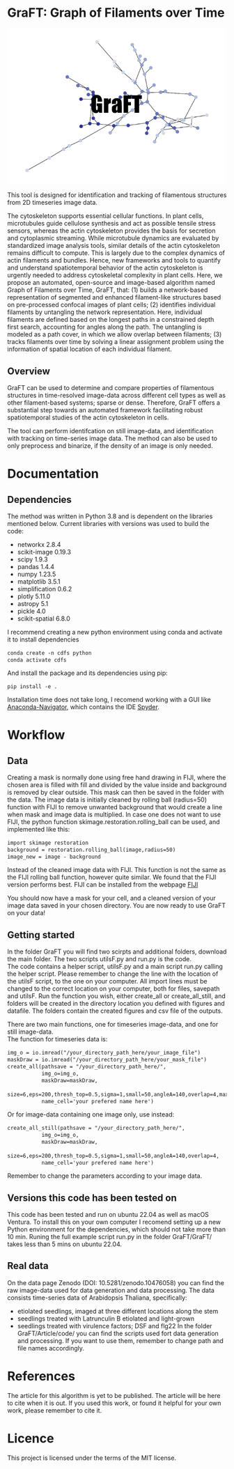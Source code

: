 # GraFT: Graph of Filaments over Time

<!--![alt text](https://github.com/Oesterlund/GraFT/blob/main/GraFt_logo.png) -->
<p align="center">
   <img src="https://github.com/Oesterlund/GraFT/blob/main/GraFT_logo.png" alt="alt text" width="500">
</p>


This tool is designed for identification and tracking of filamentous structures from 2D timeseries image data.

The cytoskeleton supports essential cellular functions. In plant cells, microtubules guide cellulose synthesis and act as possible tensile stress sensors, whereas the actin cytoskeleton provides the basis for secretion and cytoplasmic streaming. While microtubule dynamics are evaluated by standardized image analysis tools, similar details of the actin cytoskeleton remains difficult to compute. This is largely due to the complex dynamics of actin filaments and bundles. Hence, new frameworks and tools to quantify and understand spatiotemporal behavior of the actin cytoskeleton is urgently needed to address cytoskeletal complexity in plant cells.
Here, we propose an automated, open-source and image-based algorithm named Graph of Filaments over Time, GraFT, that: (1) builds a network-based representation of segmented and enhanced filament-like structures based on pre-processed confocal images of plant cells; (2) identifies individual filaments by untangling the network representation. Here, individual filaments are defined based on the longest paths in a constrained depth first search, accounting for angles along the path. The untangling is modeled as a path cover, in which we allow overlap between filaments; (3) tracks filaments over time by solving a linear assignment problem using the information of spatial location of each individual filament. 

## Overview
GraFT can be used to determine and compare properties of filamentous structures in time-resolved image-data across different cell types as well as other filament-based systems; sparse or dense. Therefore, GraFT offers a substantial step towards an automated framework facilitating robust spatiotemporal studies of the actin cytoskeleton in cells. 

The tool can perform identifcation on still image-data, and identification with tracking on time-series image data. The method can also be used to only preprocess and binarize, if the density of an image is only needed.

# Documentation

## Dependencies
The method was written in Python 3.8 and is dependent on the libraries mentioned below.
Current libraries with versions was used to build the code:

- networkx 2.8.4
- scikit-image 0.19.3
- scipy 1.9.3
- pandas 1.4.4
- numpy 1.23.5
- matplotlib 3.5.1
- simplification 0.6.2
- plotly 5.11.0
- astropy 5.1
- pickle 4.0
- scikit-spatial 6.8.0

I recommend creating a new python environment using conda and activate it to install dependencies
```
conda create -n cdfs python
conda activate cdfs
```
And install the package and its dependencies using pip:

```
pip install -e .
```

Installation time does not take long, I recomend working with a GUI like [Anaconda-Navigator](https://docs.anaconda.com/free/navigator/index.html), which contains the IDE [Spyder](https://docs.anaconda.com/free/anaconda/ide-tutorials/spyder/).

# Workflow

## Data
Creating a mask is normally done using free hand drawing in FIJI, where the chosen area is filled with fill and divided by the value inside and background is removed by clear outside. This mask can then be saved in the folder with the data.
The image data is initially cleaned by rolling ball (radius=50) function with FIJI to remove unwanted background that would create a line when mask and image data is multiplied. In case one does not want to use FIJI, the python function skimage.restoration.rolling_ball can be used, and implemented like this:
```
import skimage restoration
background = restoration.rolling_ball(image,radius=50)
image_new = image - background
```
Instead of the cleaned image data with FIJI. This function is not the same as the FIJI rolling ball function, however quite similar. We found that the FIJI version performs best.
FIJI can be installed from the webpage [FIJI](https://imagej.net/software/fiji/)

You should now have a mask for your cell, and a cleaned version of your image data saved in your chosen directory.
You are now ready to use GraFT on your data!

## Getting started
In the folder GraFT you will find two scirpts and additional folders, download the main folder.
The two scripts utilsF.py and run.py is the code.  
The code contains a helper script, utilsF.py and a main script run.py calling the helper script. Please remember to change the line with the location of the utilsF script, to the one on your computer.
All import lines must be changed to the correct location on your computer, both for files, savepath and utilsF.
Run the function you wish, either create_all or create_all_still, and folders will be created in the directory location you defined with figures and datafile.
The folders contain the created figures and csv file of the outputs.

There are two main functions, one for timeseries image-data, and one for still image-data.  
The function for timeseries data is:
```
img_o = io.imread("/your_directory_path_here/your_image_file")
maskDraw = io.imread("/your_directory_path_here/your_mask_file")
create_all(pathsave = "/your_directory_path_here/",
           img_o=img_o,
           maskDraw=maskDraw,
           size=6,eps=200,thresh_top=0.5,sigma=1,small=50,angleA=140,overlap=4,max_cost=100,
           name_cell='your prefered name here')
```
Or for image-data containing one image only, use instead:
```
create_all_still(pathsave = "/your_directory_path_here/",
           img_o=img_o,
           maskDraw=maskDraw,
           size=6,eps=200,thresh_top=0.5,sigma=1,small=50,angleA=140,overlap=4,
           name_cell='your prefered name here')
```
Remember to change the parameters according to your image data.

## Versions this code has been tested on
This code has been tested and run on ubuntu 22.04 as well as macOS Ventura.
To install this on your own computer I recomend setting up a new Python environment for the dependencies, which should not take more than 10 min.
Runing the full example script run.py in the folder GraFT/GraFT/ takes less than 5 mins on ubuntu 22.04.

## Real data
On the data page Zenodo (DOI: 10.5281/zenodo.10476058) you can find the raw image-data used for data generation and data processing.
The data consists time-series data of Arabidopsis Thaliana, specifically:
- etiolated seedlings, imaged at three different locations along the stem
- seedlings treated with Latrunculin B etiolated and light-grown
- seedlings treated with virulence factors; DSF and flg22
In the folder GraFT/Article/code/ you can find the scripts used fort data generation and processing. If you want to use them, remember to change path and file names accordingly.


# References
The article for this algorithm is yet to be published. The article will be here to cite when it is out.
If you used this work, or found it helpful for your own work, please remember to cite it.

# Licence
This project is licensed under the terms of the MIT license.
